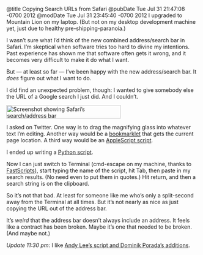 @title Copying Search URLs from Safari
@pubDate Tue Jul 31 21:47:08 -0700 2012
@modDate Tue Jul 31 23:45:40 -0700 2012
I upgraded to Mountain Lion on my laptop. (But not on my desktop development machine yet, just due to healthy pre-shipping-paranoia.)

I wasn’t sure what I’d think of the new combined address/search bar in Safari. I’m skeptical when software tries too hard to divine my intentions. Past experience has shown me that software often gets it wrong, and it becomes very difficult to make it do what I want.

But — at least so far — I’ve been happy with the new address/search bar. It *does* figure out what I want to do.

I did find an unexpected problem, though: I wanted to give somebody else the URL of a Google search I just did. And I couldn’t.

<img src="http://inessential.com/images/safari_search_copy_link.png" alt="Screenshot showing Safari’s search/address bar" width="299" height="35" />

I asked on Twitter. One way is to drag the magnifying glass into whatever text I’m editing. Another way would be a <a href="https://twitter.com/pwc/status/230514299104280576">bookmarklet</a> that gets the current page location. A third way would be an <a href="https://twitter.com/cocoadog/status/230520088430784513">AppleScript script</a>.

I ended up writing a <a href="https://gist.github.com/3223686">Python script</a>.

<script src="https://gist.github.com/3223686.js?file=googleSearchString.py"></script>

Now I can just switch to Terminal (cmd-escape on my machine, thanks to <a href="http://www.red-sweater.com/fastscripts/">FastScripts</a>), start typing the name of the script, hit Tab, then paste in my search results. (No need even to put them in quotes.) Hit return, and then a search string is on the clipboard.

So it’s not that bad. At least for someone like me who’s only a split-second away from the Terminal at all times. But it’s not nearly as nice as just copying the URL out of the address bar.

It’s *weird* that the address bar doesn’t always include an address. It feels like a contract has been broken. Maybe it’s one that needed to be broken. (And maybe not.)

<i>Update 11:30 pm</i>: I like <a href="https://twitter.com/porada/status/230547056610136064">Andy Lee’s script and Dominik Porada’s additions</a>.
